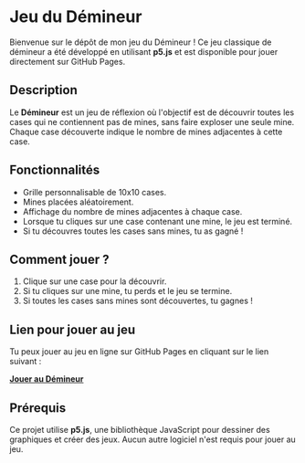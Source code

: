 # Jeu du Démineur

Bienvenue sur le dépôt de mon jeu du Démineur ! Ce jeu classique de démineur a été développé en utilisant **p5.js** et est disponible pour jouer directement sur GitHub Pages.

## Description

Le **Démineur** est un jeu de réflexion où l'objectif est de découvrir toutes les cases qui ne contiennent pas de mines, sans faire exploser une seule mine. Chaque case découverte indique le nombre de mines adjacentes à cette case.

## Fonctionnalités

- Grille personnalisable de 10x10 cases.
- Mines placées aléatoirement.
- Affichage du nombre de mines adjacentes à chaque case.
- Lorsque tu cliques sur une case contenant une mine, le jeu est terminé.
- Si tu découvres toutes les cases sans mines, tu as gagné !

## Comment jouer ?

1. Clique sur une case pour la découvrir.
2. Si tu cliques sur une mine, tu perds et le jeu se termine.
3. Si toutes les cases sans mines sont découvertes, tu gagnes !

## Lien pour jouer au jeu

Tu peux jouer au jeu en ligne sur GitHub Pages en cliquant sur le lien suivant :

[**Jouer au Démineur**](https://nico01210.github.io/Demineur/)

## Prérequis

Ce projet utilise **p5.js**, une bibliothèque JavaScript pour dessiner des graphiques et créer des jeux. Aucun autre logiciel n'est requis pour jouer au jeu.

